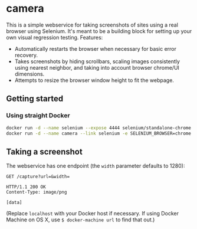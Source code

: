 # camera

This is a simple webservice for taking screenshots of sites using a real browser using Selenium. It's meant to be a building block for setting up your own visual regression testing. Features:

* Automatically restarts the browser when necessary for basic error recovery.
* Takes screenshots by hiding scrollbars, scaling images consistently using nearest neighbor, and taking into account browser chrome/UI dimensions.
* Attempts to resize the browser window height to fit the webpage.


## Getting started

### Using straight Docker

```bash
docker run -d --name selenium --expose 4444 selenium/standalone-chrome:3.0.1-aluminum
docker run -d --name camera --link selenium -e SELENIUM_BROWSER=chrome -e SELENIUM_REMOTE_URL=http://selenium:4444/wd/hub -p 3000:3000 digdep/camera
```

## Taking a screenshot

The webservice has one endpoint (the `width` parameter defaults to 1280):

```
GET /capture?url=&width=
```

```
HTTP/1.1 200 OK
Content-Type: image/png

[data]
```

(Replace `localhost` with your Docker host if necessary. If using Docker Machine on OS X, use `$ docker-machine url` to find that out.)
